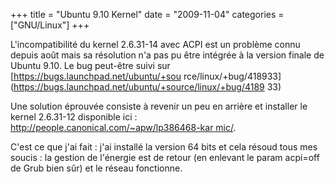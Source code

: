 +++
title = "Ubuntu 9.10 Kernel"
date = "2009-11-04"
categories = ["GNU/Linux"]
+++


L'incompatibilité du kernel 2.6.31-14 avec ACPI est un problème connu depuis
août mais sa résolution n'a pas pu être intégrée à la version finale de
Ubuntu 9.10. Le bug peut-être suivi sur [https://bugs.launchpad.net/ubuntu/+sou
rce/linux/+bug/418933](https://bugs.launchpad.net/ubuntu/+source/linux/+bug/4189
33)

Une solution éprouvée consiste à revenir un peu en arrière et installer le
kernel 2.6.31-12 disponible ici : [http://people.canonical.com/~apw/lp386468-kar
mic/](http://people.canonical.com/%7Eapw/lp386468-karmic/).


C'est ce que j'ai fait : j'ai installé la version 64 bits et cela résoud tous
mes soucis : la gestion de l'énergie est de retour (en enlevant le param
acpi=off de Grub bien sûr) et le réseau fonctionne.